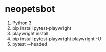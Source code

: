 # neopetsbot

1. Python 3
2. pip install pytest-playwright
3. playwright install
4. pip install pytest-playwright playwright -U
5. pytest --headed